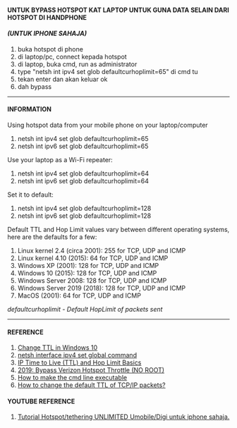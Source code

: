 #### UNTUK BYPASS HOTSPOT KAT LAPTOP UNTUK GUNA DATA SELAIN DARI HOTSPOT DI HANDPHONE 
#### *(UNTUK IPHONE SAHAJA)*


1. buka hotspot di phone
2. di laptop/pc, connect kepada hotspot
3. di laptop, buka cmd, run as administrator 
4. type "netsh int ipv4 set glob defaultcurhoplimit=65" di cmd tu
5. tekan enter dan akan keluar ok
6. dah bypass


-------------------------------------------------------------------------


#### INFORMATION


Using hotspot data from your mobile phone on your laptop/computer

1. netsh int ipv4 set glob defaultcurhoplimit=65
2. netsh int ipv6 set glob defaultcurhoplimit=65


Use your laptop as a Wi-Fi repeater:

1. netsh int ipv4 set glob defaultcurhoplimit=64
2. netsh int ipv6 set glob defaultcurhoplimit=64


Set it to default:

1. netsh int ipv4 set glob defaultcurhoplimit=128
2. netsh int ipv6 set glob defaultcurhoplimit=128


Default TTL and Hop Limit values vary between different operating systems, here are the defaults for a few:

1. Linux kernel 2.4 (circa 2001): 255 for TCP, UDP and ICMP
2. Linux kernel 4.10 (2015): 64 for TCP, UDP and ICMP
3. Windows XP (2001): 128 for TCP, UDP and ICMP
4. Windows 10 (2015): 128 for TCP, UDP and ICMP
5. Windows Server 2008: 128 for TCP, UDP and ICMP
6. Windows Server 2019 (2018): 128 for TCP, UDP and ICMP
7. MacOS (2001): 64 for TCP, UDP and ICMP


*defaultcurhoplimit - Default HopLimit of packets sent*

**************************************************************************

#### REFERENCE

1. [Change TTL in Windows 10](https://social.technet.microsoft.com/Forums/en-US/08f61f15-68ac-4bde-880a-1e2b1a038ccf/change-ttl-in-windiws-10?forum=win10itpronetworking "Microsoft: TechNet")
2. [netsh interface ipv4 set global command](http://www.colorconsole.de/cmd/en/Windows_7/netsh/interface/ipv4/set/global.htm "Color Console")
3. [IP Time to Live (TTL) and Hop Limit Basics](https://packetpushers.net/ip-time-to-live-and-hop-limit-basics/ "Packet Pushers")
4. [2019: Bypass Verizon Hotspot Throttle (NO ROOT)](https://www.reddit.com/r/Android/comments/cmxp66/2019_bypass_verizon_hotspot_throttle_no_root/ "Reddit")
5. [How to make the cmd line executable](https://stackoverflow.com/questions/42826625/how-to-make-the-cmd-line-executable "Stackpverflow")
6. [How to change the default TTL of TCP/IP packets?](https://askubuntu.com/questions/667096/how-to-change-the-default-ttl-of-tcp-ip-packets "askubuntu")

#### YOUTUBE REFERENCE

1. [Tutorial Hotspot/tethering UNLIMITED Umobile/Digi untuk iphone sahaja.](https://youtu.be/WuD31ZkDiPc "Youtube")
